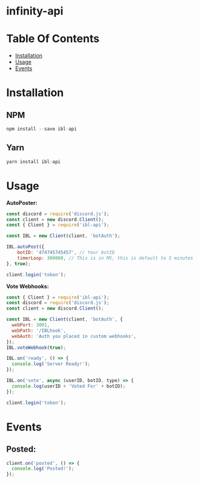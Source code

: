 # infinity-api

# Table Of Contents

- [Installation](#installation)
- [Usage](#usage)
- [Events](#events)

# Installation

## NPM

```js
npm install --save ibl-api
```

## Yarn

```js
yarn install ibl-api
```

# Usage

**AutoPoster:**

```js
const discord = require('discord.js');
const client = new discord.Client();
const { Client } = require('ibl-api');

const IBL = new Client(client, 'botAuth');

IBL.autoPost({
    botID: '474745745457', // Your botID
    timerLoop: 300000, // This is in MS, this is default to 5 minutes
}, true);

client.login('token');
```

**Vote Webhooks:**

```js
const { Client } = require('ibl-api');
const discord = require('discord.js');
const client = new discord.Client();

const IBL = new Client(client, 'botAuth', {
  webPort: 3001,
  webPath: '/IBLhook',
  webAuth: 'Auth you placed in custom webhooks',
});
IBL.voteWebhook(true);

IBL.on('ready', () => {
  console.log('Server Ready!');
});

IBL.on('vote', async (userID, botID, type) => {
  console.log(userID + 'Voted For' + botID);
});

client.login('token');
```

# Events

## Posted:

```js
client.on('posted', () => {
  console.log('Posted!');
});
```
